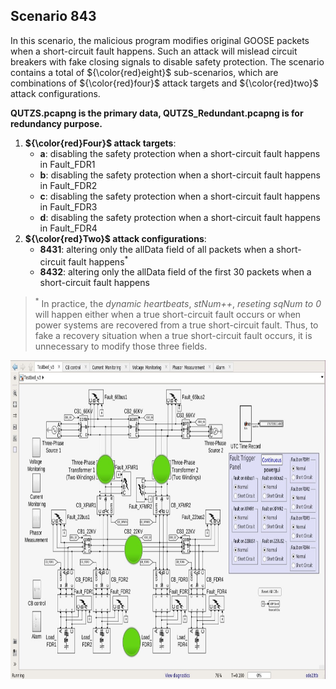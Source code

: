 ## Scenario 843
In this scenario, the malicious program modifies original GOOSE packets when a short-circuit fault happens. Such an attack will mislead circuit breakers with fake closing signals to disable safety protection. The scenario contains a total of ${\color{red}eight}$ sub-scenarios, which are combinations of ${\color{red}four}$ attack targets and ${\color{red}two}$ attack configurations.

**QUTZS.pcapng is the primary data, QUTZS_Redundant.pcapng is for redundancy purpose.**

1. **${\color{red}Four}$ attack targets**: 
   - **a**: disabling the safety protection when a short-circuit fault happens in Fault_FDR1
   - **b**: disabling the safety protection when a short-circuit fault happens in Fault_FDR2
   - **c**: disabling the safety protection when a short-circuit fault happens in Fault_FDR3
   - **d**: disabling the safety protection when a short-circuit fault happens in Fault_FDR4
2. **${\color{red}Two}$ attack configurations**:
   - **8431**: altering only the allData field of all packets when a short-circuit fault happens<sup>*</sup>
   - **8432**: altering only the allData field of the first 30 packets when a short-circuit fault happens

> <sup>*</sup> In practice, the *dynamic heartbeats*, *stNum++*, *reseting sqNum to 0* will happen either when a true short-circuit fault occurs or when power systems are recovered from a true short-circuit fault. Thus, to fake a recovery situation when a true short-circuit fault occurs, it is unnecessary to modify those three fields.

<img src="https://github.com/CSCRC-SCREED/QUT-ZSS-2023/blob/main/PrimaryPlant.jpg" alt="" width="800" height="510" />
